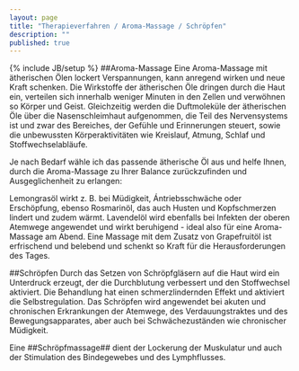 ```yaml
---
layout: page
title: "Therapieverfahren / Aroma-Massage / Schröpfen"
description: ""
published: true
---
```


{% include JB/setup %}
##Aroma-Massage
Eine Aroma-Massage mit ätherischen Ölen lockert Verspannungen, kann anregend wirken und neue Kraft schenken. Die Wirkstoffe der ätherischen Öle dringen durch die Haut ein, verteilen sich innerhalb weniger Minuten in den Zellen und verwöhnen so Körper und Geist. Gleichzeitig werden die Duftmoleküle der ätherischen Öle über die Nasenschleimhaut aufgenommen, die Teil des Nervensystems ist und zwar des Bereiches, der Gefühle und Erinnerungen steuert, sowie die unbewussten Körperaktivitäten wie Kreislauf, Atmung, Schlaf und Stoffwechselabläufe. 

Je nach Bedarf wähle ich das passende ätherische Öl aus und helfe Ihnen, durch die Aroma-Massage zu Ihrer Balance zurückzufinden und Ausgeglichenheit zu erlangen: 

Lemongrasöl wirkt z. B. bei Müdigkeit, Ántriebsschwäche oder Erschöpfung, ebenso Rosmarinöl, das auch Husten und Kopfschmerzen lindert und zudem wärmt. Lavendelöl wird ebenfalls bei Infekten der oberen Atemwege angewendet und wirkt beruhigend - ideal also für eine Aroma-Massage am Abend. Eine Massage mit dem Zusatz von Grapefruitöl ist erfrischend und belebend und schenkt so Kraft für die Herausforderungen des Tages.

##Schröpfen
Durch das Setzen von Schröpfgläsern auf die Haut wird ein Unterdruck erzeugt, der die Durchblutung verbessert und den Stoffwechsel aktiviert. Die Behandlung hat einen schmerzlindernden Effekt und aktiviert die Selbstregulation. Das Schröpfen wird angewendet bei akuten und chronischen Erkrankungen der Atemwege, des Verdauungstraktes und des Bewegungsapparates, aber auch bei Schwächezuständen wie chronischer Müdigkeit.

Eine ##Schröpfmassage## dient der Lockerung der Muskulatur und auch der Stimulation des Bindegewebes und des Lymphflusses.
